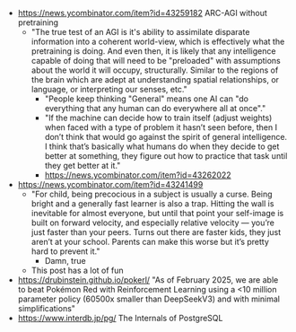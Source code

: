 - https://news.ycombinator.com/item?id=43259182 ARC-AGI without pretraining
	- "The true test of an AGI is it's ability to assimilate disparate information into a coherent world-view, which is effectively what the pretraining is doing. And even then, it is likely that any intelligence capable of doing that will need to be "preloaded" with assumptions about the world it will occupy, structurally. Similar to the regions of the brain which are adept at understanding spatial relationships, or language, or interpreting our senses, etc."
		- "People keep thinking "General" means one AI can "do everything that any human can do everywhere all at once"."
		- "If the machine can decide how to train itself (adjust weights) when faced with a type of problem it hasn’t seen before, then I don’t think that would go against the spirit of general intelligence. I think that’s basically what humans do when they decide to get better at something, they figure out how to practice that task until they get better at it."
		- https://news.ycombinator.com/item?id=43262022
- https://news.ycombinator.com/item?id=43241499
	- "For child, being precocious in a subject is usually a curse. Being bright and a generally fast learner is also a trap. Hitting the wall is inevitable for almost everyone, but until that point your self-image is built on forward velocity, and especially relative velocity — you’re just faster than your peers. Turns out there are faster kids, they just aren’t at your school. Parents can make this worse but it’s pretty hard to prevent it."
		- Damn, true
	- This post has a lot of fun
- https://drubinstein.github.io/pokerl/ "As of February 2025, we are able to beat Pokémon Red with Reinforcement Learning using a <10 million parameter policy (60500x smaller than DeepSeekV3) and with minimal simplifications"
- https://www.interdb.jp/pg/  The Internals of PostgreSQL